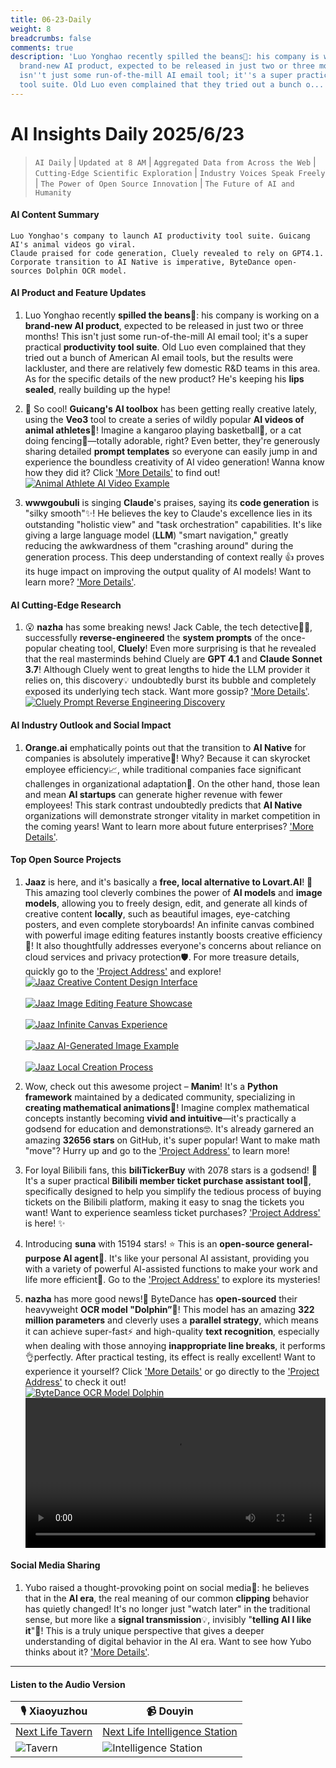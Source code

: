 ```yaml
---
title: 06-23-Daily
weight: 8
breadcrumbs: false
comments: true
description: 'Luo Yonghao recently spilled the beans🤫: his company is working on a
  brand-new AI product, expected to be released in just two or three months! This
  isn''t just some run-of-the-mill AI email tool; it''s a super practical productivity
  tool suite. Old Luo even complained that they tried out a bunch o...'
---
```

# AI Insights Daily 2025/6/23

> `AI Daily` | `Updated at 8 AM` | `Aggregated Data from Across the Web` | `Cutting-Edge Scientific Exploration` | `Industry Voices Speak Freely` | `The Power of Open Source Innovation` | `The Future of AI and Humanity`

#### **AI Content Summary**

```
Luo Yonghao's company to launch AI productivity tool suite. Guicang AI's animal videos go viral.
Claude praised for code generation, Cluely revealed to rely on GPT4.1.
Corporate transition to AI Native is imperative, ByteDance open-sources Dolphin OCR model.
```

#### **AI Product and Feature Updates**

1. Luo Yonghao recently **spilled the beans**🤫: his company is working on a **brand-new AI product**, expected to be released in just two or three months! This isn't just some run-of-the-mill AI email tool; it's a super practical **productivity tool suite**. Old Luo even complained that they tried out a bunch of American AI email tools, but the results were lackluster, and there are relatively few domestic R&D teams in this area. As for the specific details of the new product? He's keeping his **lips sealed**, really building up the hype!

2. 📢 So cool! **Guicang's AI toolbox** has been getting really creative lately, using the **Veo3** tool to create a series of wildly popular **AI videos of animal athletes**🤯! Imagine a kangaroo playing basketball🏀, or a cat doing fencing🤺—totally adorable, right? Even better, they're generously sharing detailed **prompt templates** so everyone can easily jump in and experience the boundless creativity of AI video generation! Wanna know how they did it? Click ['More Details'](https://weibo.com/6182606334/PxIdZpN9s) to find out!
    <br/> [![Animal Athlete AI Video Example](https://h5.sinaimg.cn/upload/2015/09/25/3/timeline_card_small_video_default.png)](https://h5.sinaimg.cn/upload/2015/09/25/3/timeline_card_small_video_default.png) <br/>

3. **wwwgoubuli** is singing **Claude**'s praises, saying its **code generation** is "silky smooth"✨! He believes the key to Claude's excellence lies in its outstanding "holistic view" and "task orchestration" capabilities. It's like giving a large language model (**LLM**) "smart navigation," greatly reducing the awkwardness of them "crashing around" during the generation process. This deep understanding of context really 👍 proves its huge impact on improving the output quality of AI models! Want to learn more? ['More Details'](https://x.com/wwwgoubuli/status/1936501764410445947).

#### **AI Cutting-Edge Research**

1. 😮 **nazha** has some breaking news! Jack Cable, the tech detective🕵️‍♂️, successfully **reverse-engineered** the **system prompts** of the once-popular cheating tool, **Cluely**! Even more surprising is that he revealed that the real masterminds behind Cluely are **GPT 4.1** and **Claude Sonnet 3.7**! Although Cluely went to great lengths to hide the LLM provider it relies on, this discovery💡 undoubtedly burst its bubble and completely exposed its underlying tech stack. Want more gossip? ['More Details'](https://x.com/xiaokedada/status/1936625579752902991).
    <br/> [![Cluely Prompt Reverse Engineering Discovery](https://pbs.twimg.com/media/Gt_UfmKW8AAlu-T?format=jpg&name=orig)](https://pbs.twimg.com/media/Gt_UfmKW8AAlu-T?format=jpg&name=orig) <br/>

#### **AI Industry Outlook and Social Impact**

1. **Orange.ai** emphatically points out that the transition to **AI Native** for companies is absolutely imperative🚀! Why? Because it can skyrocket employee efficiency📈, while traditional companies face significant challenges in organizational adaptation🤔. On the other hand, those lean and mean **AI startups** can generate higher revenue with fewer employees! This stark contrast undoubtedly predicts that **AI Native** organizations will demonstrate stronger vitality in market competition in the coming years! Want to learn more about future enterprises? ['More Details'](https://x.com/oran_ge/status/1936606314354163954).

#### **Top Open Source Projects**

1. **Jaaz** is here, and it's basically a **free, local alternative to Lovart.AI**! 🤩 This amazing tool cleverly combines the power of **AI models** and **image models**, allowing you to freely design, edit, and generate all kinds of creative content **locally**, such as beautiful images, eye-catching posters, and even complete storyboards! An infinite canvas combined with powerful image editing features instantly boosts creative efficiency🎨! It also thoughtfully addresses everyone's concerns about reliance on cloud services and privacy protection🛡️. For more treasure details, quickly go to the ['Project Address'](https://github.com/11cafe/jaaz) and explore!
    <br/> [![Jaaz Creative Content Design Interface](https://assets-v2.circle.so/rw6naq4bhuu2rcnbnkl6c27hv7i5)](https://assets-v2.circle.so/rw6naq4bhuu2rcnbnkl6c27hv7i5) <br/>
    <br/> [![Jaaz Image Editing Feature Showcase](https://assets-v2.circle.so/ncwmtzspazknxzlec9xepqs9jtn6)](https://assets-v2.circle.so/ncwmtzspazknxzlec9xepqs9jtn6) <br/>
    <br/> [![Jaaz Infinite Canvas Experience](https://assets-v2.circle.so/nuidbpiht67kucfn978hkojdxuey)](https://assets-v2.circle.so/nuidbpiht67kucfn978hkojdxuey) <br/>
    <br/> [![Jaaz AI-Generated Image Example](https://assets-v2.circle.so/91uye2ev8p5xng790ubrwacr3ew0)](https://assets-v2.circle.so/91uye2ev8p5xng790ubrwacr3ew0) <br/>
    <br/> [![Jaaz Local Creation Process](https://assets-v2.circle.so/e2mnh4c0p8e0itabj9w4q8eh67gg)](https://assets-v2.circle.so/e2mnh4c0p8e0itabj9w4q8eh67gg) <br/>

2. Wow, check out this awesome project – **Manim**! It's a **Python framework** maintained by a dedicated community, specializing in **creating mathematical animations**🌟! Imagine complex mathematical concepts instantly becoming **vivid and intuitive**—it's practically a godsend for education and demonstrations🤓. It's already garnered an amazing **32656 stars** on GitHub, it's super popular! Want to make math "move"? Hurry up and go to the ['Project Address'](https://github.com/ManimCommunity/manim) to learn more!

3. For loyal Bilibili fans, this **biliTickerBuy** with 2078 stars is a godsend! 🎉 It's a super practical **Bilibili member ticket purchase assistant tool**🎫, specifically designed to help you simplify the tedious process of buying tickets on the Bilibili platform, making it easy to snag the tickets you want! Want to experience seamless ticket purchases? ['Project Address'](https://github.com/mikumifa/biliTickerBuy) is here! ✨

4. Introducing **suna** with 15194 stars! ⭐ This is an **open-source general-purpose AI agent**🤖. It's like your personal AI assistant, providing you with a variety of powerful AI-assisted functions to make your work and life more efficient🚀. Go to the ['Project Address'](https://github.com/kortix-ai/suna) to explore its mysteries!

5. **nazha** has more good news!🥳 ByteDance has **open-sourced** their heavyweight **OCR model "Dolphin”**🐬! This model has an amazing **322 million parameters** and cleverly uses a **parallel strategy**, which means it can achieve super-fast⚡️ and high-quality **text recognition**, especially when dealing with those annoying **inappropriate line breaks**, it performs 👌perfectly. After practical testing, its effect is really excellent! Want to experience it yourself? Click ['More Details'](https://x.com/xiaokedada/status/1936620029929521317) or go directly to the ['Project Address'](https://github.com/bytedance/Dolphin?tab=readme-ov-file) to check it out!
    <br/> [![ByteDance OCR Model Dolphin](https://pbs.twimg.com/media/GuBBa2UXMAA173j?format=jpg&name=orig)](https://pbs.twimg.com/media/GuBBa2UXMAA173j?format=jpg&name=orig) <br/>
    <video src="https://video.twimg.com/tweet_video/GuBBlmwWIAASBFD.mp4" controls="controls" width="100%"></video>

#### **Social Media Sharing**

1. Yubo raised a thought-provoking point on social media🤔: he believes that in the **AI era**, the real meaning of our common **clipping** behavior has quietly changed! It's no longer just "watch later" in the traditional sense, but more like a **signal transmission**💡, invisibly "**telling AI I like it**"💖! This is a truly unique perspective that gives a deeper understanding of digital behavior in the AI era. Want to see how Yubo thinks about it? ['More Details'](https://m.okjike.com/originalPosts/6857deccb7f4ddcfdf15a80c).

---

#### **Listen to the Audio Version**

| 🎙️ **Xiaoyuzhou** | 📹 **Douyin** |
| --- | --- |
| [Next Life Tavern](https://www.xiaoyuzhoufm.com/podcast/683c62b7c1ca9cf575a5030e) | [Next Life Intelligence Station](https://www.douyin.com/user/MS4wLjABAAAAwpwqPQlu38sO38VyWgw9ZjDEnN4bMR5j8x111UxpseHR9DpB6-CveI5KRXOWuFwG)|
| ![Tavern](https://s1.imagehub.cc/images/2025/06/24/f959f7984e9163fc50d3941d79a7f262.md.png) | ![Intelligence Station](https://s1.imagehub.cc/images/2025/06/24/7fc30805eeb831e1e2baa3a240683ca3.md.png) |